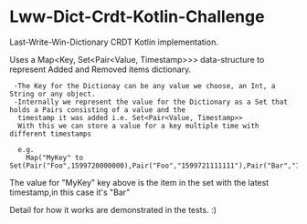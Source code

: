 # Lww-Dict-Crdt-Kotlin-Challenge
Last-Write-Win-Dictionary CRDT Kotlin implementation.

 Uses a Map<Key, Set<Pair<Value, Timestamp>>> data-structure to represent Added and Removed items dictionary.
 
     -The Key for the Dictionay can be any value we choose, an Int, a String or any object.
     -Internally we represent the value for the Dictionary as a Set that holds a Pairs consisting of a value and the
      timestamp it was added i.e. Set<Pair<Value, Timestamp>>
      With this we can store a value for a key multiple time with different timestamps
      
      e.g.
        Map("MyKey" to Set(Pair("Foo",1599720000000),Pair("Foo","1599721111111"),Pair("Bar","1599723333333"))
        
 The value for "MyKey" key above is the item in the set with the latest timestamp,in this case it's "Bar"
 
 Detail for how it works are demonstrated in the tests. :)
